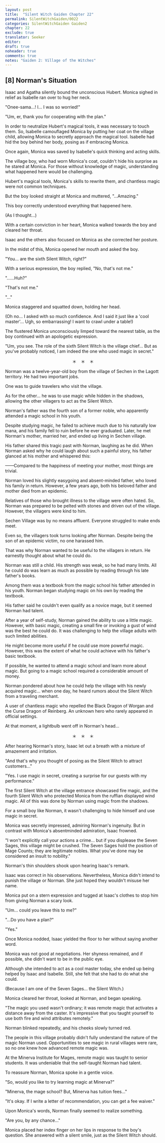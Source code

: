 ```yaml
---
layout: post
title:  "Silent Witch Gaiden Chapter 22"
permalink: SilentWitchGaiden/0022
categories: SilentWitchGaiden Gaiden2
chapter: 22
exclude: true
translator: Seeker
editor: 
draft: true
noheader: true
comments: true
notes: "Gaiden 2: Village of the Witches"
---
```

<h2>[8] Norman's Situation</h2>

Isaac and Agatha silently bound the unconscious Hubert. Monica sighed in relief as Isabelle ran over to hug her neck.

"Onee-sama...! I... I was so worried!"

"Um, er, thank you for cooperating with the plan."

In order to neutralize Hubert's magical tools, it was necessary to touch them. So, Isabelle camouflaged Monica by putting her coat on the village child, allowing Monica to secretly approach the magical tool. Isabelle had hid the boy behind her body, posing as if embracing Monica.

Once again, Monica was saved by Isabelle's quick thinking and acting skills.

The village boy, who had worn Monica's coat, couldn't hide his surprise as he stared at Monica. For those without knowledge of magic, understanding what happened here would be challenging.

Hubert's magical tools, Monica's skills to rewrite them, and chantless magic were not common techniques.

But the boy looked straight at Monica and muttered, "...Amazing."

This boy correctly understood everything that happened here.

(As I thought...)

With a certain conviction in her heart, Monica walked towards the boy and cleared her throat.

Isaac and the others also focused on Monica as she corrected her posture.

In the midst of this, Monica opened her mouth and asked the boy.

"You... are the sixth Silent Witch, right?"

With a serious expression, the boy replied, "No, that's not me."

"......Huh?"

"That's not me."

"..."

Monica staggered and squatted down, holding her head.

(Oh no... I asked with so much confidence. And I said it just like a 'cool master'... Ugh, so embarrassing! I want to crawl under a table!)

The flustered Monica unconsciously limped toward the nearest table, as the boy continued with an apologetic expression.

"Um, you see. The role of the sixth Silent Witch is the village chief... But as you've probably noticed, I am indeed the one who used magic in secret."

<p style="text-align: center;">＊　＊　＊</p>

Norman was a twelve-year-old boy from the village of Sechen in the Lagott territory. He had two important jobs.

One was to guide travelers who visit the village.

As for the other... he was to use magic while hidden in the shadows, allowing the other villagers to act as the Silent Witch.

Norman's father was the fourth son of a former noble, who apparently attended a magic school in his youth.

Despite studying magic, he failed to achieve much due to his naturally low mana, and his family fell to ruin before he ever graduated. Later, he met Norman's mother, married her, and ended up living in Sechen village.

His father shared this tragic past with Norman, laughing as he did. When Norman asked why he could laugh about such a painful story, his father glanced at his mother and whispered this:

——Compared to the happiness of meeting your mother, most things are trivial.

Norman loved his slightly easygoing and absent-minded father, who loved his family in return. However, a few years ago, both his beloved father and mother died from an epidemic.

Relatives of those who brought illness to the village were often hated. So, Norman was prepared to be pelted with stones and driven out of the village. However, the villagers were kind to him.

Sechen Village was by no means affluent. Everyone struggled to make ends meet.

Even so, the villagers took turns looking after Norman. Despite being the son of an epidemic victim, no one harassed him.

That was why Norman wanted to be useful to the villagers in return. He earnestly thought about what he could do.

Norman was still a child. His strength was weak, so he had many limits. All he could do was learn as much as possible by reading through his late father's books.

Among them was a textbook from the magic school his father attended in his youth. Norman began studying magic on his own by reading the textbook.

His father said he couldn't even qualify as a novice mage, but it seemed Norman had talent.

After a year of self-study, Norman gained the ability to use a little magic. However, with basic magic, creating a small fire or invoking a gust of wind was the best he could do. It was challenging to help the village adults with such limited abilities.

He might become more useful if he could use more powerful magic. However, this was the extent of what he could achieve with his father's basic textbook.

If possible, he wanted to attend a magic school and learn more about magic. But going to a magic school required a considerable amount of money.

Norman pondered about how he could help the village with his newly acquired magic... when one day, he heard rumors about the Silent Witch from a traveling merchant.

A user of chantless magic who repelled the Black Dragon of Worgan and the Curse Dragon of Reinberg. An unknown hero who rarely appeared in official settings.

At that moment, a lightbulb went off in Norman's head...

<p style="text-align: center;">＊　＊　＊</p>

After hearing Norman's story, Isaac let out a breath with a mixture of amazement and irritation.

"And that's why you thought of posing as the Silent Witch to attract customers..."

"Yes. I use magic in secret, creating a surprise for our guests with my performance."

The first Silent Witch at the village entrance showcased fire magic, and the fourth Silent Witch who protected Monica from the ruffian displayed wind magic. All of this was done by Norman using magic from the shadows.

For a small boy like Norman, it wasn't challenging to hide himself and use magic in secret.

Monica was secretly impressed, admiring Norman's ingenuity. But in contrast with Monica's absentminded admiration, Isaac frowned.

"I won't explicitly call your actions a crime... but if you displease the Seven Sages, this village might be crushed. The Seven Sages hold the position of Mage Counts; they are legitimate nobles. What you've done may be considered an insult to nobility."

Norman's thin shoulders shook upon hearing Isaac's remark.

Isaac was correct in his observations. Nevertheless, Monica didn't intend to punish the village or Norman. She just hoped they wouldn't misuse her name.

Monica put on a stern expression and tugged at Isaac's clothes to stop him from giving Norman a scary look.

"Um... could you leave this to me?"

"...Do you have a plan?"

"Yes."

Once Monica nodded, Isaac yielded the floor to her without saying another word.

Monica was not good at negotiations. Her shyness remained, and if possible, she didn't want to be in the public eye.

Although she intended to act as a cool master today, she ended up being helped by Isaac and Isabelle. Still, she felt that she had to do what she could.

(Because I am one of the Seven Sages... the Silent Witch.)

Monica cleared her throat, looked at Norman, and began speaking.

"The magic you used wasn't ordinary; it was remote magic that activates a distance away from the caster. It's impressive that you taught yourself to use both fire and wind attributes remotely."

Norman blinked repeatedly, and his cheeks slowly turned red.

The people in this village probably didn't fully understand the nature of the magic Norman used. Opportunities to see magic in rural villages were rare, so no one knew how advanced remote magic was.

At the Minerva Institute for Mages, remote magic was taught to senior students. It was undeniable that the self-taught Norman had talent.

To reassure Norman, Monica spoke in a gentle voice.

"So, would you like to try learning magic at Minerva?"

"Minerva, the mage school? But, Minerva has tuition fees..."

"It's okay. If I write a letter of recommendation, you can get a fee waiver."

Upon Monica's words, Norman finally seemed to realize something.

"Are you, by any chance..."

Monica placed her index finger on her lips in response to the boy's question. She answered with a silent smile, just as the Silent Witch should.

